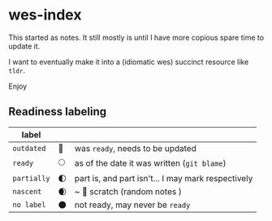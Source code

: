 # wes-index

This started as notes. It still mostly is until I have more copious spare time to update it.

I want to eventually make it into a (idiomatic wes) succinct resource like `tldr`.

Enjoy

## Readiness labeling

| label       |     |                                                    |
| ----------- | --- | -------------------------------------------------- |
| `outdated`  | 💾  | was `ready`, needs to be updated                   |
| `ready`     | 🌕  | as of the date it was written (`git blame`)        |
| `partially` | 🌓  | part is, and part isn't... I may mark respectively |
| `nascent`   | 🌒  | ~ 🐓 scratch (random notes )                       |
| `no label`  | 🌑  | not ready, may never be `ready`                    |
